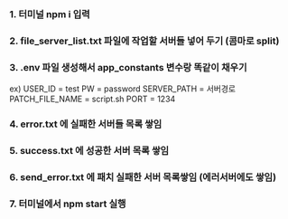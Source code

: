### 1. 터미널 npm i 입력
### 2. file_server_list.txt 파일에 작업할 서버들 넣어 두기 (콤마로 split)
### 3. .env 파일 생성해서 app_constants 변수랑 똑같이 채우기
ex)  USER_ID = test
 PW = password
 SERVER_PATH = 서버경로
 PATCH_FILE_NAME = script.sh
 PORT = 1234 

 ### 4. error.txt 에 실패한 서버들 목록 쌓임
 ### 5. success.txt 에 성공한 서버 목록 쌓임
 ### 6. send_error.txt 에 패치 실패한 서버 목록쌓임 (에러서버에도 쌓임)
 ### 7. 터미널에서 npm start 실행
